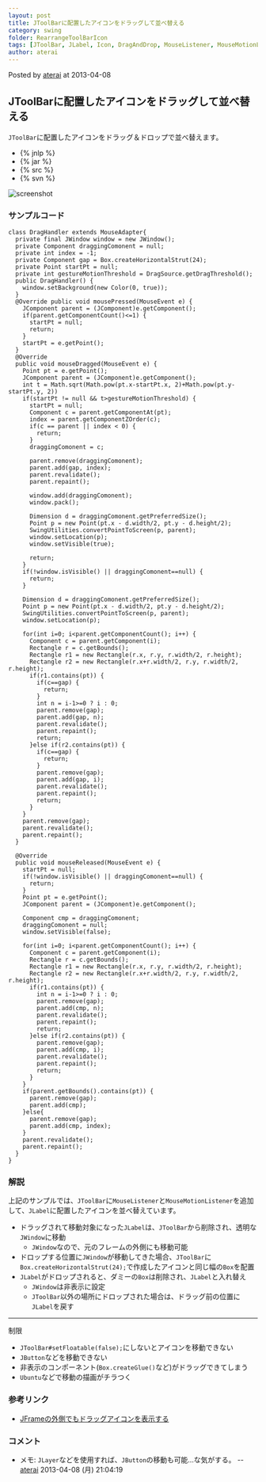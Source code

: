 ```yaml
---
layout: post
title: JToolBarに配置したアイコンをドラッグして並べ替える
category: swing
folder: RearrangeToolBarIcon
tags: [JToolBar, JLabel, Icon, DragAndDrop, MouseListener, MouseMotionListener, JWindow]
author: aterai
---
```


Posted by [aterai](http://terai.xrea.jp/aterai.html) at 2013-04-08

## JToolBarに配置したアイコンをドラッグして並べ替える
`JToolBar`に配置したアイコンをドラッグ＆ドロップで並べ替えます。

- {% jnlp %}
- {% jar %}
- {% src %}
- {% svn %}

<!-- dummy comment line for breaking list -->

![screenshot](https://lh6.googleusercontent.com/-bxLoJ6g9K_I/UWBOghG3kxI/AAAAAAAABpQ/tvVELkL1RV0/s800/RearrangeToolBarIcon.png)

### サンプルコード
<pre class="prettyprint"><code>class DragHandler extends MouseAdapter{
  private final JWindow window = new JWindow();
  private Component draggingComonent = null;
  private int index = -1;
  private Component gap = Box.createHorizontalStrut(24);
  private Point startPt = null;
  private int gestureMotionThreshold = DragSource.getDragThreshold();
  public DragHandler() {
    window.setBackground(new Color(0, true));
  }
  @Override public void mousePressed(MouseEvent e) {
    JComponent parent = (JComponent)e.getComponent();
    if(parent.getComponentCount()&lt;=1) {
      startPt = null;
      return;
    }
    startPt = e.getPoint();
  }
  @Override
  public void mouseDragged(MouseEvent e) {
    Point pt = e.getPoint();
    JComponent parent = (JComponent)e.getComponent();
    int t = Math.sqrt(Math.pow(pt.x-startPt.x, 2)+Math.pow(pt.y-startPt.y, 2))
    if(startPt != null &amp;&amp; t&gt;gestureMotionThreshold) {
      startPt = null;
      Component c = parent.getComponentAt(pt);
      index = parent.getComponentZOrder(c);
      if(c == parent || index &lt; 0) {
        return;
      }
      draggingComonent = c;

      parent.remove(draggingComonent);
      parent.add(gap, index);
      parent.revalidate();
      parent.repaint();

      window.add(draggingComonent);
      window.pack();

      Dimension d = draggingComonent.getPreferredSize();
      Point p = new Point(pt.x - d.width/2, pt.y - d.height/2);
      SwingUtilities.convertPointToScreen(p, parent);
      window.setLocation(p);
      window.setVisible(true);

      return;
    }
    if(!window.isVisible() || draggingComonent==null) {
      return;
    }

    Dimension d = draggingComonent.getPreferredSize();
    Point p = new Point(pt.x - d.width/2, pt.y - d.height/2);
    SwingUtilities.convertPointToScreen(p, parent);
    window.setLocation(p);

    for(int i=0; i&lt;parent.getComponentCount(); i++) {
      Component c = parent.getComponent(i);
      Rectangle r = c.getBounds();
      Rectangle r1 = new Rectangle(r.x, r.y, r.width/2, r.height);
      Rectangle r2 = new Rectangle(r.x+r.width/2, r.y, r.width/2, r.height);
      if(r1.contains(pt)) {
        if(c==gap) {
          return;
        }
        int n = i-1&gt;=0 ? i : 0;
        parent.remove(gap);
        parent.add(gap, n);
        parent.revalidate();
        parent.repaint();
        return;
      }else if(r2.contains(pt)) {
        if(c==gap) {
          return;
        }
        parent.remove(gap);
        parent.add(gap, i);
        parent.revalidate();
        parent.repaint();
        return;
      }
    }
    parent.remove(gap);
    parent.revalidate();
    parent.repaint();
  }

  @Override
  public void mouseReleased(MouseEvent e) {
    startPt = null;
    if(!window.isVisible() || draggingComonent==null) {
      return;
    }
    Point pt = e.getPoint();
    JComponent parent = (JComponent)e.getComponent();

    Component cmp = draggingComonent;
    draggingComonent = null;
    window.setVisible(false);

    for(int i=0; i&lt;parent.getComponentCount(); i++) {
      Component c = parent.getComponent(i);
      Rectangle r = c.getBounds();
      Rectangle r1 = new Rectangle(r.x, r.y, r.width/2, r.height);
      Rectangle r2 = new Rectangle(r.x+r.width/2, r.y, r.width/2, r.height);
      if(r1.contains(pt)) {
        int n = i-1&gt;=0 ? i : 0;
        parent.remove(gap);
        parent.add(cmp, n);
        parent.revalidate();
        parent.repaint();
        return;
      }else if(r2.contains(pt)) {
        parent.remove(gap);
        parent.add(cmp, i);
        parent.revalidate();
        parent.repaint();
        return;
      }
    }
    if(parent.getBounds().contains(pt)) {
      parent.remove(gap);
      parent.add(cmp);
    }else{
      parent.remove(gap);
      parent.add(cmp, index);
    }
    parent.revalidate();
    parent.repaint();
  }
}
</code></pre>

### 解説
上記のサンプルでは、`JToolBar`に`MouseListener`と`MouseMotionListener`を追加して、`JLabel`に配置したアイコンを並べ替えています。

- ドラッグされて移動対象になった`JLabel`は、`JToolBar`から削除され、透明な`JWindow`に移動
    - `JWindow`なので、元のフレームの外側にも移動可能
- ドロップする位置に`JWindow`が移動してきた場合、`JToolBar`に`Box.createHorizontalStrut(24);`で作成したアイコンと同じ幅の`Box`を配置
- `JLabel`がドロップされると、ダミーの`Box`は削除され、`JLabel`と入れ替え
    - `JWindow`は非表示に設定
    - `JToolBar`以外の場所にドロップされた場合は、ドラッグ前の位置に`JLabel`を戻す

<!-- dummy comment line for breaking list -->

- - - -
制限
- `JToolBar#setFloatable(false);`にしないとアイコンを移動できない
- `JButton`などを移動できない
- 非表示のコンポーネント(`Box.createGlue()`など)がドラッグできてしまう
- `Ubuntu`などで移動の描画がチラつく

<!-- dummy comment line for breaking list -->

### 参考リンク
- [JFrameの外側でもドラッグアイコンを表示する](http://terai.xrea.jp/Swing/DragSourceMotionListener.html)

<!-- dummy comment line for breaking list -->

### コメント
- メモ: `JLayer`などを使用すれば、`JButton`の移動も可能…な気がする。 -- [aterai](http://terai.xrea.jp/aterai.html) 2013-04-08 (月) 21:04:19

<!-- dummy comment line for breaking list -->

